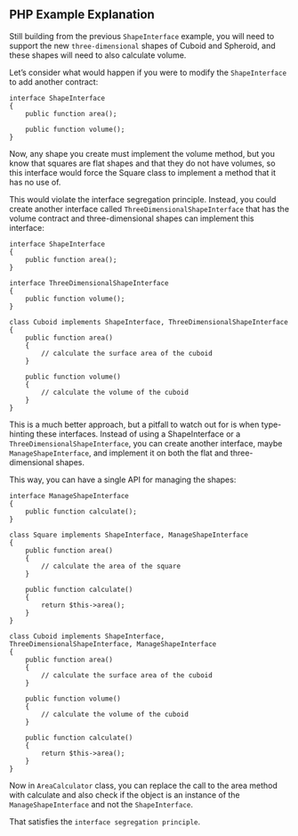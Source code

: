 ## PHP Example Explanation

Still building from the previous `ShapeInterface` example, you will need to support the new `three-dimensional` shapes of Cuboid and Spheroid, and these shapes will need to also calculate volume.

Let’s consider what would happen if you were to modify the `ShapeInterface` to add another contract:

```
interface ShapeInterface
{
    public function area();

    public function volume();
}
```

Now, any shape you create must implement the volume method, but you know that squares are flat shapes and that they do not have volumes, so this interface would force the Square class to implement a method that it has no use of.

This would violate the interface segregation principle. Instead, you could create another interface called `ThreeDimensionalShapeInterface` that has the volume contract and three-dimensional shapes can implement this interface:

```
interface ShapeInterface
{
    public function area();
}

interface ThreeDimensionalShapeInterface
{
    public function volume();
}

class Cuboid implements ShapeInterface, ThreeDimensionalShapeInterface
{
    public function area()
    {
        // calculate the surface area of the cuboid
    }

    public function volume()
    {
        // calculate the volume of the cuboid
    }
}
```

This is a much better approach, but a pitfall to watch out for is when type-hinting these interfaces. Instead of using a ShapeInterface or a `ThreeDimensionalShapeInterface`, you can create another interface, maybe `ManageShapeInterface`, and implement it on both the flat and three-dimensional shapes.

This way, you can have a single API for managing the shapes:

```
interface ManageShapeInterface
{
    public function calculate();
}

class Square implements ShapeInterface, ManageShapeInterface
{
    public function area()
    {
        // calculate the area of the square
    }

    public function calculate()
    {
        return $this->area();
    }
}

class Cuboid implements ShapeInterface, ThreeDimensionalShapeInterface, ManageShapeInterface
{
    public function area()
    {
        // calculate the surface area of the cuboid
    }

    public function volume()
    {
        // calculate the volume of the cuboid
    }

    public function calculate()
    {
        return $this->area();
    }
}
```

Now in `AreaCalculator` class, you can replace the call to the area method with calculate and also check if the object is an instance of the `ManageShapeInterface` and not the `ShapeInterface`.

That satisfies the `interface segregation principle`.
